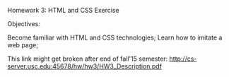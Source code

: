 Homework 3:	HTML and CSS Exercise
  
Objectives:

Become familiar with HTML and CSS technologies; 
Learn how to imitate a web page;

This link might get broken after end of fall'15 semester: http://cs-server.usc.edu:45678/hw/hw3/HW3_Description.pdf